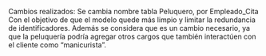 Cambios realizados:
Se cambia nombre tabla Peluquero, por Empleado_Cita
Con el objetivo de que el modelo quede más limpio y limitar la redundancia de identificadores.
Además se considera que es un cambio necesario,
ya que la peluquería podría agregar otros cargos
que también interactúen con el cliente como “manicurista”.
